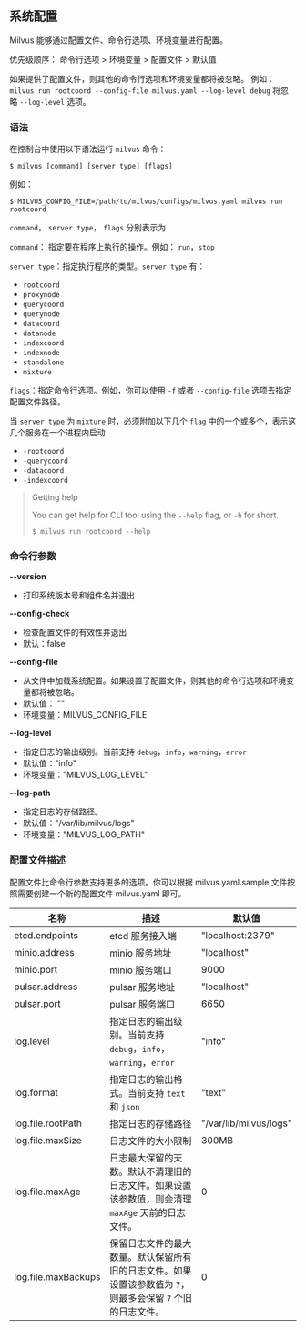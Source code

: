 ## 系统配置

Milvus 能够通过配置文件、命令行选项、环境变量进行配置。

优先级顺序： 命令行选项 > 环境变量 > 配置文件 > 默认值

如果提供了配置文件，则其他的命令行选项和环境变量都将被忽略。
例如： `milvus run rootcoord --config-file milvus.yaml --log-level debug` 将忽略 `--log-level` 选项。

### 语法

在控制台中使用以下语法运行 `milvus` 命令：

```shell
$ milvus [command] [server type] [flags]
```

例如：

```shell
$ MILVUS_CONFIG_FILE=/path/to/milvus/configs/milvus.yaml milvus run rootcoord
```

`command`， `server type`， `flags` 分别表示为

`command`： 指定要在程序上执行的操作。例如： `run`，`stop`

`server type`：指定执行程序的类型。`server type` 有：

* `rootcoord`
* `proxynode`
* `querycoord`
* `querynode`
* `datacoord`
* `datanode`
* `indexcoord`
* `indexnode`
* `standalone`
* `mixture`

`flags`：指定命令行选项。例如，你可以使用 `-f` 或者 `--config-file` 选项去指定配置文件路径。

当 `server type` 为 `mixture` 时，必须附加以下几个 `flag` 中的一个或多个，表示这几个服务在一个进程内启动

* `-rootcoord`
* `-querycoord`
* `-datacoord`
* `-indexcoord`


> Getting help
>
> You can get help for CLI tool using the `--help` flag, or `-h` for short.
> ```shell
> $ milvus run rootcoord --help
> ```

### 命令行参数

**--version**
* 打印系统版本号和组件名并退出

**--config-check**
* 检查配置文件的有效性并退出
* 默认：false

**--config-file**

* 从文件中加载系统配置。如果设置了配置文件，则其他的命令行选项和环境变量都将被忽略。
* 默认值： ""
* 环境变量：MILVUS_CONFIG_FILE

**--log-level**

* 指定日志的输出级别。当前支持 `debug`，`info`，`warning`，`error`
* 默认值："info"
* 环境变量："MILVUS_LOG_LEVEL"

**--log-path**

* 指定日志的存储路径。
* 默认值："/var/lib/milvus/logs"
* 环境变量："MILVUS_LOG_PATH"

### 配置文件描述

配置文件比命令行参数支持更多的选项。你可以根据 milvus.yaml.sample 文件按照需要创建一个新的配置文件 milvus.yaml 即可。

| 名称         | 描述         | 默认值         |
| --------- | --------- | --------- |
| etcd.endpoints | etcd 服务接入端 | "localhost:2379" |
| minio.address | minio 服务地址 | "localhost" |
| minio.port    | minio 服务端口 | 9000      |
| pulsar.address | pulsar 服务地址 | "localhost" |
| pulsar.port   | pulsar 服务端口 | 6650     |
| log.level    | 指定日志的输出级别。当前支持 `debug`，`info`，`warning`，`error` | "info"         |
| log.format | 指定日志的输出格式。当前支持 `text` 和 `json` | "text" |
| log.file.rootPath | 指定日志的存储路径| "/var/lib/milvus/logs" |
| log.file.maxSize | 日志文件的大小限制 | 300MB |
| log.file.maxAge | 日志最大保留的天数。默认不清理旧的日志文件。如果设置该参数值，则会清理 `maxAge` 天前的日志文件。 | 0 |
| log.file.maxBackups | 保留日志文件的最大数量。默认保留所有旧的日志文件。如果设置该参数值为 `7`，则最多会保留 `7` 个旧的日志文件。 | 0 |

